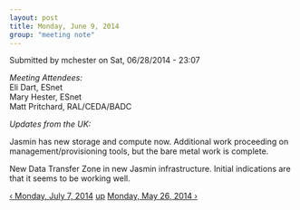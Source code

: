 ```yaml
---
layout: post
title: Monday, June 9, 2014
group: "meeting note"
---
```

<div id="content" class="column">
    <div class="section">
        <a id="main-content"></a>
        <div class="region region-content">
            <div id="block-system-main" class="block block-system">
                <div class="content">
                    <div id="node-29" class="node node-book node-full clearfix" about="/content/monday-june-9-2014" typeof="sioc:Item foaf:Document">
                        <span property="dc:title" content="Monday, June 9, 2014" class="rdf-meta element-hidden"></span><span property="sioc:num_replies" content="0" datatype="xsd:integer" class="rdf-meta element-hidden"></span>
                        <div class="meta submitted">
                            <span property="dc:date dc:created" content="2014-06-28T23:07:35-07:00" datatype="xsd:dateTime" rel="sioc:has_creator">Submitted by <span class="username" xml:lang="" about="/users/mchester" typeof="sioc:UserAccount" property="foaf:name" datatype="">mchester</span> on Sat, 06/28/2014 - 23:07</span>    
                        </div>
                        <div class="content clearfix">
                            <div class="field field-name-body field-type-text-with-summary field-label-hidden">
                                <div class="field-items">
                                    <div class="field-item even" property="content:encoded">
                                        <p><em>Meeting Attendees:</em><br>
                                            Eli Dart, ESnet<br>
                                            Mary Hester, ESnet<br>
                                            Matt Pritchard, RAL/CEDA/BADC
                                        </p>
                                        <p><em>Updates from the UK:</em></p>
                                        <p>Jasmin has new storage and compute now.  Additional work proceeding on management/provisioning tools, but the bare metal work is complete.</p>
                                        <p>New Data Transfer Zone in new Jasmin infrastructure.  Initial indications are that it seems to be working well.</p>
                                    </div>
                                </div>
                            </div>
                            <div id="book-navigation-14" class="book-navigation">
                                <div class="page-links clearfix">
                                    <a href="{{site.baseurl}}/monday-july-7-2014-0" class="page-previous" title="Go to previous page">‹ Monday, July 7, 2014</a>
                                    <a href="{{site.baseurl}}/meeting-notes" class="page-up" title="Go to parent page">up</a>
                                    <a href="{{site.baseurl}}/monday-may-26-2014" class="page-next" title="Go to next page">Monday, May 26, 2014 ›</a>
                                </div>
                            </div>
                        </div>
                    </div>
                </div>
            </div>
        </div>
    </div>
</div>
